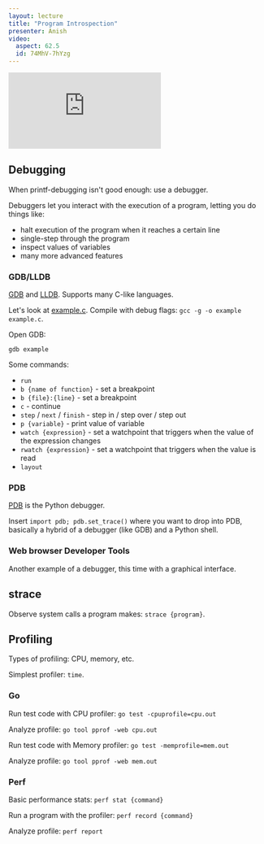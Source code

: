 ```yaml
---
layout: lecture
title: "Program Introspection"
presenter: Anish
video:
  aspect: 62.5
  id: 74MhV-7hYzg
---
```


<iframe src="https://www.youtube.com/embed/74MhV-7hYzg" frameborder="0" allowfullscreen></iframe>

## Debugging

When printf-debugging isn't good enough: use a debugger.

Debuggers let you interact with the execution of a program, letting you do
things like:

- halt execution of the program when it reaches a certain line
- single-step through the program
- inspect values of variables
- many more advanced features

### GDB/LLDB

[GDB](https://www.gnu.org/software/gdb/) and [LLDB](https://lldb.llvm.org/).
Supports many C-like languages.

Let's look at [example.c](files/example.c). Compile with debug flags:
`gcc -g -o example example.c`.

Open GDB:

`gdb example`

Some commands:

- `run`
- `b {name of function}` - set a breakpoint
- `b {file}:{line}` - set a breakpoint
- `c` - continue
- `step` / `next` / `finish` - step in / step over / step out
- `p {variable}` - print value of variable
- `watch {expression}` - set a watchpoint that triggers when the value of the expression changes
- `rwatch {expression}` - set a watchpoint that triggers when the value is read
- `layout`

### PDB

[PDB](https://docs.python.org/3/library/pdb.html) is the Python debugger.

Insert `import pdb; pdb.set_trace()` where you want to drop into PDB, basically
a hybrid of a debugger (like GDB) and a Python shell.

### Web browser Developer Tools

Another example of a debugger, this time with a graphical interface.

## strace

Observe system calls a program makes: `strace {program}`.

## Profiling

Types of profiling: CPU, memory, etc.

Simplest profiler: `time`.

### Go

Run test code with CPU profiler: `go test -cpuprofile=cpu.out`

Analyze profile: `go tool pprof -web cpu.out`

Run test code with Memory profiler: `go test -memprofile=mem.out`

Analyze profile: `go tool pprof -web mem.out`

### Perf

Basic performance stats: `perf stat {command}`

Run a program with the profiler: `perf record {command}`

Analyze profile: `perf report`
